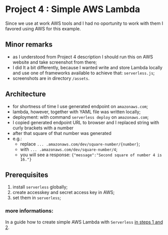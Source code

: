 # Project 4 : Simple AWS Lambda

Since we use at work AWS tools and I had no oportunity 
to work with them I favored using AWS for this example.

## Minor remarks
- as I understood from Project 4 description I should run this
  on AWS website and take screenshot from there;
- I did It a bit differently, because I wanted write and store Lambda locally and use one of frameworks available to achieve that: `serverless.js`;
- screenshots are in directory `/assets`.

## Architecture
- for shortness of time I use generated endpoint on `amazonaws.com`;
- lambda, however, together with YAML file was written locally;
- deployment: with command `serverless deploy` on `amazonaws.com`;
- I copied generated endpoint URL to browser and I replaced string with curly brackets with a number
- after that square of that number was generated
- e.g.:
  - replace
    `... .amazonaws.com/dev/square-number/{number}`;
  - with
    `... .amazonaws.com/dev/square-number/4`;
  - you will see a response: 
    `{"message":"Second square of number 4 is 16."}`

## Prerequisites
1. install `serverless` globally;
2. create accesskey and secret access key in AWS;
3. set them in `serverless`;

### more informations:
In a guide how to create simple AWS Lambda with `Serverless` [in steps 1 and 2](https://appdividend.com/2019/01/12/aws-lambda-and-node-js-tutorial-getting-started-with-serverless/).